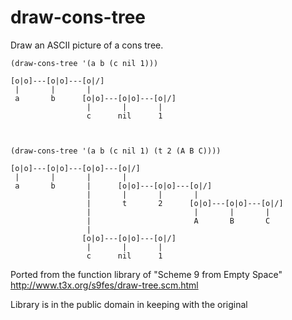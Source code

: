 draw-cons-tree
==============

Draw an ASCII picture of a cons tree.

    (draw-cons-tree '(a b (c nil 1)))
    
    [o|o]---[o|o]---[o|/]
     |       |       |      
     a       b      [o|o]---[o|o]---[o|/]
                     |       |       |      
                     c      nil      1      



    (draw-cons-tree '(a b (c nil 1) (t 2 (A B C))))

    [o|o]---[o|o]---[o|o]---[o|/]
     |       |       |       |      
     a       b       |      [o|o]---[o|o]---[o|/]
                     |       |       |       |      
                     |       t       2      [o|o]---[o|o]---[o|/]
                     |                       |       |       |      
                     |                       A       B       C      
                     |      
                    [o|o]---[o|o]---[o|/]
                     |       |       |      
                     c      nil      1      



Ported from the function library of "Scheme 9 from Empty Space"
    http://www.t3x.org/s9fes/draw-tree.scm.html

Library is in the public domain in keeping with the original
